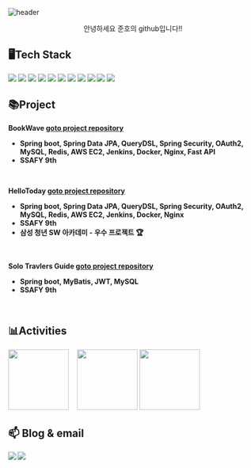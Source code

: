 ![header](https://capsule-render.vercel.app/api?type=waving&color=auto&height=300&section=header&text=Hello&fontSize=90&animation=fadeIn&fontAlignY=38&desc=I'm%20JunHo&descAlignY=51&descAlign=62)
<p align='center'>안녕하세요 준호의 github입니다!!</p>

## 🖥Tech Stack
<span><img src="https://img.shields.io/badge/java-007396?style=for-the-badge&logo=java&logoColor=white"></span>
<span><img src="https://img.shields.io/badge/mysql-4479A1?style=for-the-badge&logo=mysql&logoColor=white"></span>
<span><img src="https://img.shields.io/badge/springboot-6DB33F?style=for-the-badge&logo=springboot&logoColor=white"></span>
<span><img src="https://img.shields.io/badge/springdatajpa-6DB33F?style=for-the-badge&logo=springbootdatajpa&logoColor=white"></span>
<span><img src="https://img.shields.io/badge/springsecurity-6DB33F?style=for-the-badge&logo=springsecurity&logoColor=white"></span>
<span><img src="https://img.shields.io/badge/jwt-007396?style=for-the-badge&logo=jwt&logoColor=white"></span>
<span><img src="https://img.shields.io/badge/vue.js-4FC08D?style=for-the-badge&logo=vue.js&logoColor=white"> </span>
<span><img src="https://img.shields.io/badge/AWS EC2-232F3E.svg?&style=for-the-badge&logo=AmazonAWS&logoColor=white"/> </span>
<span><img src="https://img.shields.io/badge/Docker-2496ED.svg?&style=for-the-badge&logo=Docker&logoColor=white"/> </span>
<span><img src="https://img.shields.io/badge/Jenkins-D24939.svg?&style=for-the-badge&logo=Jenkins&logoColor=white"/> </span>
<span><img src="https://img.shields.io/badge/NGINX-009639.svg?&style=for-the-badge&logo=nginx&logoColor=white"/> </span>
## 📚Project
<b>BookWave<b/>
<a href=https://github.com/sseq007/bookwave2>goto project repository</a>
- Spring boot, Spring Data JPA, QueryDSL, Spring Security, OAuth2, MySQL, Redis, AWS EC2, Jenkins, Docker, Nginx, Fast API
- SSAFY 9th
<br>

<b>HelloToday<b/>
<a href=https://github.com/sseq007/hello_today>goto project repository</a>
- Spring boot, Spring Data JPA, QueryDSL, Spring Security, OAuth2, MySQL, Redis, AWS EC2, Jenkins, Docker, Nginx
- SSAFY 9th
- 삼성 청년 SW 아카데미 - 우수 프로젝트 🏆
<br>

 <b>Solo Travlers Guide<b/>
<a href=https://github.com/sseq007/enjoytrip_api>goto project repository</a>
- Spring boot, MyBatis, JWT, MySQL
- SSAFY 9th
<br>

## 📊Activities
<img style="height:122px;" src="http://mazassumnida.wtf/api/v2/generate_badge?boj=sseq007"/>&emsp;
<img style="height:122px;" src="https://github-readme-stats.vercel.app/api?username=sseq007&show_icons=true&theme=buefy&line_height=21"/>
<img style="height:122px;" src="https://github-readme-stats.vercel.app/api/top-langs/?username=sseq007&exclude_repo=PyTorch&layout=compact" />

## 📫 Blog & email
<a href="https://velog.io/@cjh970324"><img src="https://img.shields.io/badge/velog-6DB33F?style=flat-square&logo=velog&logoColor=white&link=https://velog.io/@sseq007"/></a> 
<img src="https://img.shields.io/badge/google-009639?style=flat-square&logo=google&logoColor=white&link=mailto:junhosin48@gmail.com"/>


 
